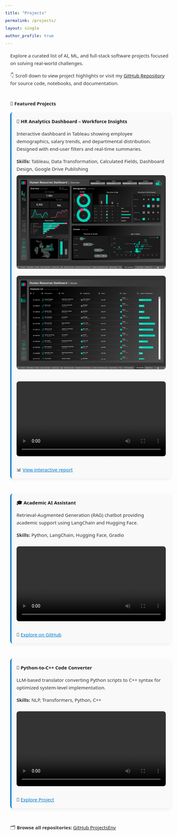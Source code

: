 ```yaml
---
title: "Projects"
permalink: /projects/
layout: single
author_profile: true
---
```


<style>
  body {
    font-family: 'Segoe UI', Roboto, Helvetica, Arial, sans-serif;
    font-size: 15px;
    color: #333;
    line-height: 1.6;
  }

  h1, h2, h3, p, li {
    font-size: 15px;
  }

  h2 {
    margin-top: 2rem;
    margin-bottom: 1rem;
    font-weight: 600;
    color: #222;
  }

  p, li {
    margin-bottom: 0.5rem;
    max-width: 750px;
  }

  ul {
    padding-left: 1.3em;
    margin-bottom: 1.2rem;
  }

  section {
    margin-bottom: 2.5rem;
    padding: 0 1rem;
    max-width: 900px;
    margin-left: auto;
    margin-right: auto;
  }

  .author__name,
  .author__bio,
  .author__urls-wrapper li,
  .author__urls-wrapper a {
    font-size: 15px !important;
    font-family: 'Segoe UI', Roboto, Helvetica, Arial, sans-serif !important;
    line-height: 1.6 !important;
    color: #333 !important;
  }

  .project-thumb {
    max-width: 100%;
    border-radius: 8px;
    margin-bottom: 1rem;
    transition: transform 0.3s ease;
  }

  .project-thumb:hover {
    transform: scale(1.03);
  }

  .project-card {
    margin-bottom: 3rem;
    border-left: 4px solid #007acc;
    padding-left: 1.2rem;
    background-color: #f9f9f9;
    padding: 1rem;
    border-radius: 8px;
    box-shadow: 0 4px 10px rgba(0, 0, 0, 0.06);
  }

  .project-card h3 {
    margin-top: 0;
    font-weight: 600;
    color: #1a1a1a;
  }

  .project-video {
    width: 100%;
    border-radius: 8px;
    margin-top: 1rem;
    margin-bottom: 1rem;
  }

  .project-card a {
    display: inline-block;
    margin-top: 0.5rem;
    text-decoration: underline;
    color: #007acc;
  }

  .project-card a:hover {
    text-decoration: none;
  }
</style>

<section>
  <p>Explore a curated list of AI, ML, and full-stack software projects focused on solving real-world challenges.</p>
  <p>👇 Scroll down to view project highlights or visit my <a href="https://github.com/Amidu-Dabor/ProjectsEnv" target="_blank">GitHub Repository</a> for source code, notebooks, and documentation.</p>
</section>

<section>
  <h2>🚀 Featured Projects</h2>

  <div class="project-card">
    <h3>👥 HR Analytics Dashboard – Workforce Insights</h3>
    <p>Interactive dashboard in Tableau showing employee demographics, salary trends, and departmental distribution. Designed with end-user filters and real-time summaries.</p>
    <p><strong>Skills:</strong> Tableau, Data Transformation, Calculated Fields, Dashboard Design, Google Drive Publishing</p>
    <img src="/assets/images/summary-hr-dashboard.png" class="project-thumb" alt="HR Summary Dashboard">
    <img src="/assets/images/detailed-hr-dashboard.png" class="project-thumb" alt="HR Detailed Dashboard">
    <video class="project-video" controls>
      <source src="/assets/videos/hr-dashboard-demo.mp4" type="video/mp4">
      Your browser does not support the video tag.
    </video>
    📊 <a href="https://drive.google.com/file/d/1Ln54U-aXyKIRw_iUpsP4iPTXVXYfWui-/view?usp=sharing" target="_blank">View interactive report</a>
  </div>

  <div class="project-card">
    <h3>🎓 Academic AI Assistant</h3>
    <p>Retrieval-Augmented Generation (RAG) chatbot providing academic support using LangChain and Hugging Face.</p>
    <p><strong>Skills:</strong> Python, LangChain, Hugging Face, Gradio</p>
    <video class="project-video" controls>
      <source src="/assets/videos/academic-ai-assistant-demo.mp4" type="video/mp4">
      Your browser does not support the video tag.
    </video>
    🔗 <a href="https://github.com/Amidu-Dabor/ProjectsEnv" target="_blank">Explore on GitHub</a>
  </div>

  <div class="project-card">
    <h3>🔄 Python-to-C++ Code Converter</h3>
    <p>LLM-based translator converting Python scripts to C++ syntax for optimized system-level implementation.</p>
    <p><strong>Skills:</strong> NLP, Transformers, Python, C++</p>
    <video class="project-video" controls>
      <source src="/assets/videos/python-to-cpp-demo.mp4" type="video/mp4">
      Your browser does not support the video tag.
    </video>
    🔗 <a href="https://github.com/Amidu-Dabor/ProjectsEnv" target="_blank">Explore Project</a>
  </div>

  <p>🗂 <strong>Browse all repositories:</strong> <a href="https://github.com/Amidu-Dabor/ProjectsEnv.git" target="_blank">GitHub ProjectsEnv</a></p>
</section>
